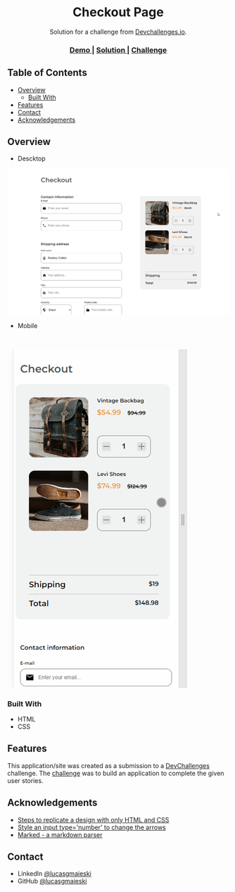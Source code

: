 
<h1 align="center">Checkout Page</h1>

<div align="center">
   Solution for a challenge from  <a href="http://devchallenges.io" target="_blank">Devchallenges.io</a>.
</div>

<div align="center">
  <h3>
    <a href="https://lucasgmaieski.github.io/checkout-page-devChallenges/index.html">
      Demo
    </a>
    <span> | </span>
    <a href="https://devchallenges.io/solutions/yKgkmJgke7ZcwzhqX00e">
      Solution
    </a>
    <span> | </span>
    <a href="https://devchallenges.io/challenges/0J1NxxGhOUYVqihwegfO">
      Challenge
    </a>
  </h3>
</div>

<!-- TABLE OF CONTENTS -->

## Table of Contents

- [Overview](#overview)
  - [Built With](#built-with)
- [Features](#features)
- [Contact](#contact)
- [Acknowledgements](#acknowledgements)

<!-- OVERVIEW -->

## Overview
- Descktop

![screenshot](src/images/preview-descktop.gif)

- Mobile
<br>

![screenshot](src/images/preview-mobile.gif)



### Built With

<!-- This section should list any major frameworks that you built your project using. Here are a few examples.-->

- HTML
- CSS

## Features

<!-- List the features of your application or follow the template. Don't share the figma file here :) -->

This application/site was created as a submission to a [DevChallenges](https://devchallenges.io/challenges) challenge. The [challenge](https://devchallenges.io/challenges/0J1NxxGhOUYVqihwegfO) was to build an application to complete the given user stories.

## Acknowledgements

<!-- This section should list any articles or add-ons/plugins that helps you to complete the project. This is optional but it will help you in the future. For exmpale -->

- [Steps to replicate a design with only HTML and CSS](https://devchallenges-blogs.web.app/how-to-replicate-design/)
- [Style an input type='number' to change the arrows](https://pt.stackoverflow.com/questions/336061/estilizar-um-input-type-number-para-trocar-as-setas)
- [Marked - a markdown parser](https://github.com/chjj/marked)

## Contact

- LinkedIn [@lucasgmaieski](https://www.linkedin.com/in/lucasgmaieski/)
- GitHub [@lucasgmaieski](https://github.com/lucasgmaieski)